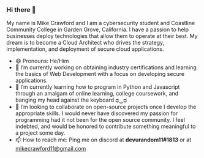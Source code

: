 ### Hi there 👋
My name is Mike Crawford and I am a cybersecurity student and Coastline Community College in Garden Grove, California. I have a passion to help businesses deploy technologies that allow them to operate at their best. My dream is to become a Cloud Architect who drives the strategy, implementation, and deployment of secure cloud applications.

- 😄 Pronouns: He/Him
- 🔭 I’m currently working on obtaining industry certifications and learning the basics of Web Development with a focus on developing secure applications.
- 🌱 I’m currently learning how to program in Python and Javascript through an amalgam of online learning, college coursework, and banging my head against the keyboard ಥ‿ಥ
- 👯 I’m looking to collaborate on open-source projects once I develop the appropriate skills. I would never have discovered my passion for programming had it not been for the open source community. I feel indebted, and would be honored to contribute something meaningful to a project some day.
- 📫 How to reach me: Ping me on discord at <b>devurandom11#1813</b> or at <a href="email">mikecrawford11@gmail.com</a>



